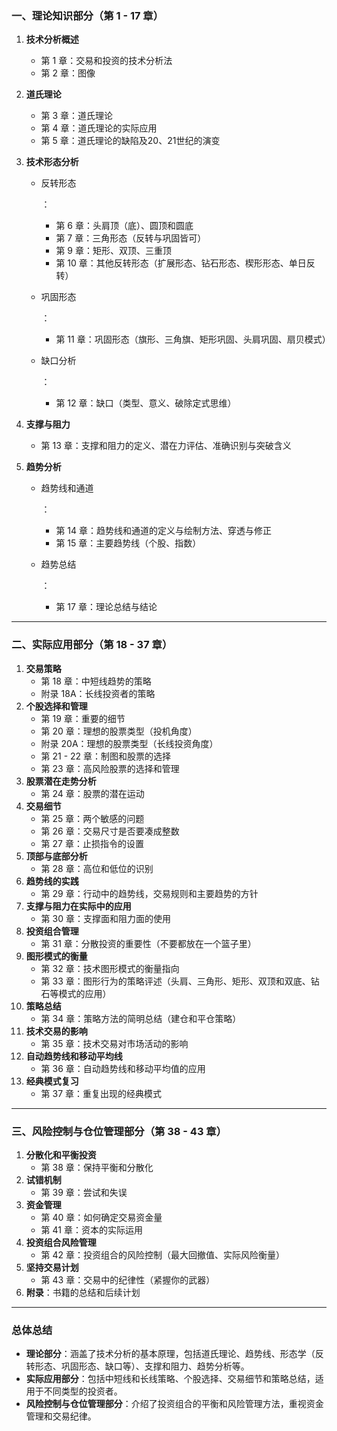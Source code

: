### **一、理论知识部分（第 1 - 17 章）**

1. **技术分析概述**

   - 第 1 章：交易和投资的技术分析法
   - 第 2 章：图像

2. **道氏理论**

   - 第 3 章：道氏理论
   - 第 4 章：道氏理论的实际应用
   - 第 5 章：道氏理论的缺陷及20、21世纪的演变

3. **技术形态分析**

   - 反转形态

     ：

     - 第 6 章：头肩顶（底）、圆顶和圆底
     - 第 7 章：三角形态（反转与巩固皆可）
     - 第 9 章：矩形、双顶、三重顶
     - 第 10 章：其他反转形态（扩展形态、钻石形态、楔形形态、单日反转）

   - 巩固形态

     ：

     - 第 11 章：巩固形态（旗形、三角旗、矩形巩固、头肩巩固、扇贝模式）

   - 缺口分析

     ：

     - 第 12 章：缺口（类型、意义、破除定式思维）

4. **支撑与阻力**

   - 第 13 章：支撑和阻力的定义、潜在力评估、准确识别与突破含义

5. **趋势分析**

   - 趋势线和通道

     ：

     - 第 14 章：趋势线和通道的定义与绘制方法、穿透与修正
     - 第 15 章：主要趋势线（个股、指数）

   - 趋势总结

     ：

     - 第 17 章：理论总结与结论

------

### **二、实际应用部分（第 18 - 37 章）**

1. **交易策略**
   - 第 18 章：中短线趋势的策略
   - 附录 18A：长线投资者的策略
2. **个股选择和管理**
   - 第 19 章：重要的细节
   - 第 20 章：理想的股票类型（投机角度）
   - 附录 20A：理想的股票类型（长线投资角度）
   - 第 21 - 22 章：制图和股票的选择
   - 第 23 章：高风险股票的选择和管理
3. **股票潜在走势分析**
   - 第 24 章：股票的潜在运动
4. **交易细节**
   - 第 25 章：两个敏感的问题
   - 第 26 章：交易尺寸是否要凑成整数
   - 第 27 章：止损指令的设置
5. **顶部与底部分析**
   - 第 28 章：高位和低位的识别
6. **趋势线的实践**
   - 第 29 章：行动中的趋势线，交易规则和主要趋势的方针
7. **支撑与阻力在实际中的应用**
   - 第 30 章：支撑面和阻力面的使用
8. **投资组合管理**
   - 第 31 章：分散投资的重要性（不要都放在一个篮子里）
9. **图形模式的衡量**
   - 第 32 章：技术图形模式的衡量指向
   - 第 33 章：图形行为的策略评述（头肩、三角形、矩形、双顶和双底、钻石等模式的应用）
10. **策略总结**
    - 第 34 章：策略方法的简明总结（建仓和平仓策略）
11. **技术交易的影响**
    - 第 35 章：技术交易对市场活动的影响
12. **自动趋势线和移动平均线**
    - 第 36 章：自动趋势线和移动平均值的应用
13. **经典模式复习**
    - 第 37 章：重复出现的经典模式

------

### **三、风险控制与仓位管理部分（第 38 - 43 章）**

1. **分散化和平衡投资**
   - 第 38 章：保持平衡和分散化
2. **试错机制**
   - 第 39 章：尝试和失误
3. **资金管理**
   - 第 40 章：如何确定交易资金量
   - 第 41 章：资本的实际运用
4. **投资组合风险管理**
   - 第 42 章：投资组合的风险控制（最大回撤值、实际风险衡量）
5. **坚持交易计划**
   - 第 43 章：交易中的纪律性（紧握你的武器）
6. **附录**：书籍的总结和后续计划

------

### 总体总结

- **理论部分**：涵盖了技术分析的基本原理，包括道氏理论、趋势线、形态学（反转形态、巩固形态、缺口等）、支撑和阻力、趋势分析等。
- **实际应用部分**：包括中短线和长线策略、个股选择、交易细节和策略总结，适用于不同类型的投资者。
- **风险控制与仓位管理部分**：介绍了投资组合的平衡和风险管理方法，重视资金管理和交易纪律。